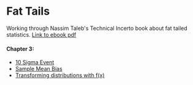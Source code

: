 # Fat Tails
Working through Nassim Taleb's Technical Incerto book about fat tailed statistics. [Link to ebook pdf](https://researchers.one/articles/statistical-consequences-of-fat-tails-real-world-preasymptotics-epistemology-and-applications/5f52699d36a3e45f17ae7e36)

#### Chapter 3:
* [10 Sigma Event](./notebooks/Notebook-04%20-%20Sympy%2010%20Sigma%20Event.ipynb)
* [Sample Mean Bias](./notebooks/Notebook-07%20-%20Pareto%20Sample%20Mean%20Distribution.ipynb)
* [Transforming distributions with f(x)](./notebooks/Notebook-10%20-%20Convex%20Transformation%20-%20pdf%20manipulation.ipynb)

